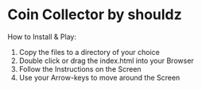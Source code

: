 Coin Collector by shouldz
===============================


How to Install & Play:

1. Copy the files to a directory of your choice
2. Double click or drag the index.html into your Browser
3. Follow the Instructions on the Screen
4. Use your Arrow-keys to move around the Screen

